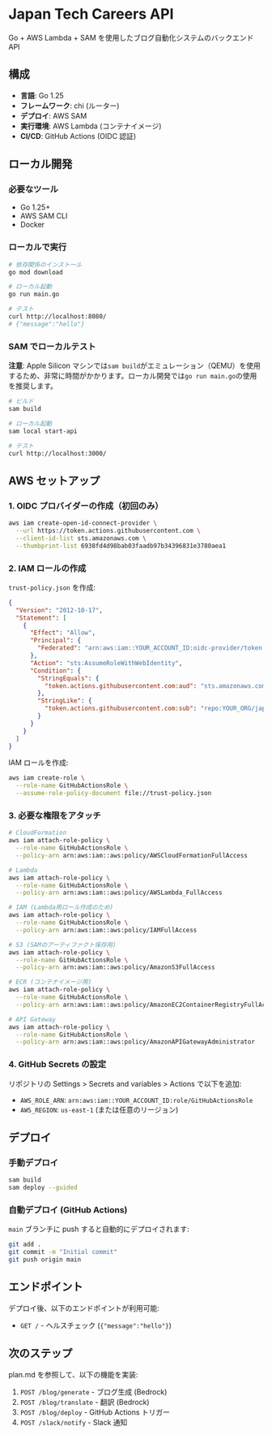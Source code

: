 # Japan Tech Careers API

Go + AWS Lambda + SAM を使用したブログ自動化システムのバックエンド API

## 構成

- **言語**: Go 1.25
- **フレームワーク**: chi (ルーター)
- **デプロイ**: AWS SAM
- **実行環境**: AWS Lambda (コンテナイメージ)
- **CI/CD**: GitHub Actions (OIDC 認証)

## ローカル開発

### 必要なツール

- Go 1.25+
- AWS SAM CLI
- Docker

### ローカルで実行

```bash
# 依存関係のインストール
go mod download

# ローカル起動
go run main.go

# テスト
curl http://localhost:8080/
# {"message":"hello"}
```

### SAM でローカルテスト

**注意**: Apple Silicon マシンでは`sam build`がエミュレーション（QEMU）を使用するため、非常に時間がかかります。ローカル開発では`go run main.go`の使用を推奨します。

```bash
# ビルド
sam build

# ローカル起動
sam local start-api

# テスト
curl http://localhost:3000/
```

## AWS セットアップ

### 1. OIDC プロバイダーの作成（初回のみ）

```bash
aws iam create-open-id-connect-provider \
  --url https://token.actions.githubusercontent.com \
  --client-id-list sts.amazonaws.com \
  --thumbprint-list 6938fd4d98bab03faadb97b34396831e3780aea1
```

### 2. IAM ロールの作成

`trust-policy.json` を作成:

```json
{
  "Version": "2012-10-17",
  "Statement": [
    {
      "Effect": "Allow",
      "Principal": {
        "Federated": "arn:aws:iam::YOUR_ACCOUNT_ID:oidc-provider/token.actions.githubusercontent.com"
      },
      "Action": "sts:AssumeRoleWithWebIdentity",
      "Condition": {
        "StringEquals": {
          "token.actions.githubusercontent.com:aud": "sts.amazonaws.com"
        },
        "StringLike": {
          "token.actions.githubusercontent.com:sub": "repo:YOUR_ORG/japan-tech-careers-api:*"
        }
      }
    }
  ]
}
```

IAM ロールを作成:

```bash
aws iam create-role \
  --role-name GitHubActionsRole \
  --assume-role-policy-document file://trust-policy.json
```

### 3. 必要な権限をアタッチ

```bash
# CloudFormation
aws iam attach-role-policy \
  --role-name GitHubActionsRole \
  --policy-arn arn:aws:iam::aws:policy/AWSCloudFormationFullAccess

# Lambda
aws iam attach-role-policy \
  --role-name GitHubActionsRole \
  --policy-arn arn:aws:iam::aws:policy/AWSLambda_FullAccess

# IAM (Lambda用ロール作成のため)
aws iam attach-role-policy \
  --role-name GitHubActionsRole \
  --policy-arn arn:aws:iam::aws:policy/IAMFullAccess

# S3 (SAMのアーティファクト保存用)
aws iam attach-role-policy \
  --role-name GitHubActionsRole \
  --policy-arn arn:aws:iam::aws:policy/AmazonS3FullAccess

# ECR (コンテナイメージ用)
aws iam attach-role-policy \
  --role-name GitHubActionsRole \
  --policy-arn arn:aws:iam::aws:policy/AmazonEC2ContainerRegistryFullAccess

# API Gateway
aws iam attach-role-policy \
  --role-name GitHubActionsRole \
  --policy-arn arn:aws:iam::aws:policy/AmazonAPIGatewayAdministrator
```

### 4. GitHub Secrets の設定

リポジトリの Settings > Secrets and variables > Actions で以下を追加:

- `AWS_ROLE_ARN`: `arn:aws:iam::YOUR_ACCOUNT_ID:role/GitHubActionsRole`
- `AWS_REGION`: `us-east-1` (または任意のリージョン)

## デプロイ

### 手動デプロイ

```bash
sam build
sam deploy --guided
```

### 自動デプロイ (GitHub Actions)

`main` ブランチに push すると自動的にデプロイされます:

```bash
git add .
git commit -m "Initial commit"
git push origin main
```

## エンドポイント

デプロイ後、以下のエンドポイントが利用可能:

- `GET /` - ヘルスチェック (`{"message":"hello"}`)

## 次のステップ

plan.md を参照して、以下の機能を実装:

1. `POST /blog/generate` - ブログ生成 (Bedrock)
2. `POST /blog/translate` - 翻訳 (Bedrock)
3. `POST /blog/deploy` - GitHub Actions トリガー
4. `POST /slack/notify` - Slack 通知
